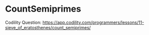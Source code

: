 # CountSemiprimes
Codility Question: https://app.codility.com/programmers/lessons/11-sieve_of_eratosthenes/count_semiprimes/
